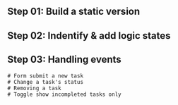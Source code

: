 ## Step 01: Build a static version


## Step 02: Indentify & add logic states


## Step 03: Handling events

	# Form submit a new task
	# Change a task's status
	# Removing a task
	# Toggle show incompleted tasks only
